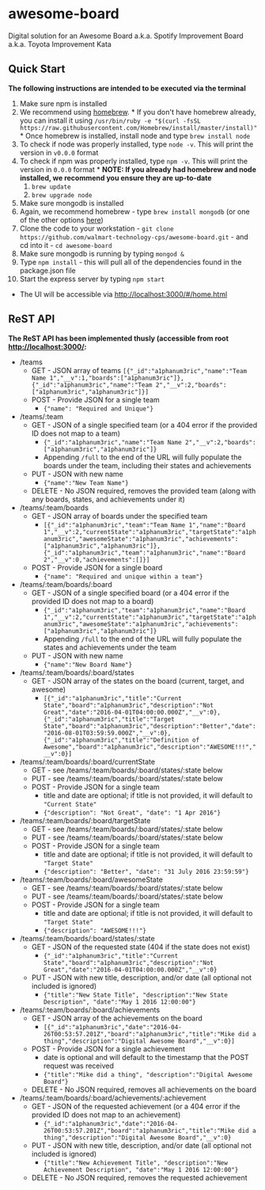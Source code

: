 # awesome-board
Digital solution for an Awesome Board a.k.a. Spotify Improvement Board a.k.a. Toyota Improvement Kata

## Quick Start
**The following instructions are intended to be executed via the terminal**

1. Make sure npm is installed
  1. We recommend using [homebrew](http://brew.sh/).
    * If you don't have homebrew already, you can install it using `/usr/bin/ruby -e "$(curl -fsSL https://raw.githubusercontent.com/Homebrew/install/master/install)"`
    * Once homebrew is installed, install node and type `brew install node`
  1. To check if node was properly installed, type `node -v`. This will print the version in `v0.0.0` format
  1. To check if npm was properly installed, type `npm -v`. This will print the version in `0.0.0` format
    * **NOTE: If you already had homebrew and node installed, we recommend you ensure they are up-to-date**
      1. `brew update`
      1. `brew upgrade node`
1. Make sure mongodb is installed
  1. Again, we recommend homebrew - type `brew install mongodb` (or one of the other options [here](https://docs.mongodb.org/manual/tutorial/install-mongodb-on-os-x/))
1. Clone the code to your workstation - `git clone https://github.com/walmart-technology-cps/awesome-board.git` - and cd into it - `cd awesome-board`
1. Make sure mongodb is running by typing `mongod &`
1. Type `npm install` - this will pull all of the dependencies found in the package.json file
1. Start the express server by typing `npm start`
  * The UI will be accessible via [http://localhost:3000/#/home.html](http://localhost:3000/#/home.html)

## ReST API
**The ReST API has been implemented thusly (accessible from root [http://localhost:3000/](http://localhost:3000/):**
* /teams
  * GET - JSON array of teams
      `[{"_id":"a1phanum3ric","name":"Team Name 1","__v":1,"boards":["a1phanum3ric"]},{"_id":"a1phanum3ric","name":"Team 2","__v":2,"boards":["a1phanum3ric","a1phanum3ric"]}]`
  * POST - Provide JSON for a single team
    * `{"name": "Required and Unique"}`
* /teams/:team
  * GET - JSON of a single specified team (or a 404 error if the provided ID does not map to a team)
    * `{"_id":"a1phanum3ric","name":"Team Name 2","__v":2,"boards":["a1phanum3ric","a1phanum3ric"]}`
    * Appending `/full` to the end of the URL will fully populate the boards under the team, including their states and achievements
  * PUT - JSON with new name
    * `{"name":"New Team Name"}`
  * DELETE - No JSON required, removes the provided team (along with any boards, states, and achievements under it)
* /teams/:team/boards
  * GET - JSON array of boards under the specified team
    * `[{"_id":"a1phanum3ric","team":"Team Name 1","name":"Board 1","__v":2,"currentState":"a1phanum3ric","targetState":"a1phanum3ric","awesomeState":"a1phanum3ric","achievements":["a1phanum3ric","a1phanum3ric"]},{"_id":"a1phanum3ric","team":"a1phanum3ric","name":"Board 2","__v":0,"achievements":[]}]`
  * POST - Provide JSON for a single board
    * `{"name": "Required and unique within a team"}`
* /teams/:team/boards/:board
  * GET - JSON of a single specified board (or a 404 error if the provided ID does not map to a board)
    * `{"_id":"a1phanum3ric","team":"a1phanum3ric","name":"Board 1","__v":2,"currentState":"a1phanum3ric","targetState":"a1phanum3ric","awesomeState":"a1phanum3ric","achievements":["a1phanum3ric","a1phanum3ric"]}`
    * Appending `/full` to the end of the URL will fully populate the states and achievements under the team
  * PUT - JSON with new name
    * `{"name":"New Board Name"}`
* /teams/:team/boards/:board/states
  * GET - JSON array of the states on the board (current, target, and awesome)
    * `[{"_id":"a1phanum3ric","title":"Current State","board":"a1phanum3ric","description":"Not Great","date":"2016-04-01T04:00:00.000Z","__v":0},{"_id":"a1phanum3ric","title":"Target State","board":"a1phanum3ric","description":"Better","date":"2016-08-01T03:59:59.000Z","__v":0},{"_id":"a1phanum3ric","title":"Definition of Awesome","board":"a1phanum3ric","description":"AWESOME!!!","__v":0}]`
* /teams/:team/boards/:board/currentState
  * GET - see /teams/:team/boards/:board/states/:state below
  * PUT - see /teams/:team/boards/:board/states/:state below
  * POST - Provide JSON for a single team
    * title and date are optional; if title is not provided, it will default to `"Current State"`
    * `{"description": "Not Great", "date": "1 Apr 2016"}`
* /teams/:team/boards/:board/targetState
  * GET - see /teams/:team/boards/:board/states/:state below
  * PUT - see /teams/:team/boards/:board/states/:state below
  * POST - Provide JSON for a single team
    * title and date are optional; if title is not provided, it will default to `"Target State"`
    * `{"description": "Better", "date": "31 July 2016 23:59:59"}`
* /teams/:team/boards/:board/awesomeState
  * GET - see /teams/:team/boards/:board/states/:state below
  * PUT - see /teams/:team/boards/:board/states/:state below
  * POST - Provide JSON for a single team
    * title and date are optional; if title is not provided, it will default to `"Target State"`
    * `{"description": "AWESOME!!!"}`
* /teams/:team/boards/:board/states/:state
  * GET - JSON of the requested state (404 if the state does not exist)
    * `{"_id":"a1phanum3ric","title":"Current State","board":"a1phanum3ric","description":"Not Great","date":"2016-04-01T04:00:00.000Z","__v":0}`
  * PUT - JSON with new title, description, and/or date (all optional not included is ignored)
    * `{"title":"New State Title", "description":"New State Description", "date":"May 1 2016 12:00:00"}`
* /teams/:team/boards/:board/achievements
  * GET - JSON array of the achievements on the board
    * `[{"_id":"a1phanum3ric","date":"2016-04-26T00:53:57.201Z","board":"a1phanum3ric","title":"Mike did a thing","description":"Digital Awesome Board","__v":0}]`
  * POST - Provide JSON for a single achievement
    * date is optional and will default to the timestamp that the POST request was received
    * `{"title":"Mike did a thing", "description":"Digital Awesome Board"}`
  * DELETE - No JSON required, removes all achievements on the board
* /teams/:team/boards/:board/achievements/:achievement
  * GET - JSON of the requested achievement (or a 404 error if the provided ID does not map to an achievement)
    * `{"_id":"a1phanum3ric","date":"2016-04-26T00:53:57.201Z","board":"a1phanum3ric","title":"Mike did a thing","description":"Digital Awesome Board","__v":0}`
  * PUT - JSON with new title, description, and/or date (all optional not included is ignored)
    * `{"title":"New Achievement Title", "description":"New Achievement Description", "date":"May 1 2016 12:00:00"}`
  * DELETE - No JSON required, removes the requested achievement